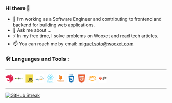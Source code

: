 ### Hi there 👋

- 🔭 I’m working as a Software Engineer and contributing to frontend and backend for building web applications.
- 💬 Ask me about ...
- ⚡ In my free time, I solve problems on Wooxet and read tech articles.
- 📫 You can reach me by email: miguel.soto@wooxet.com

### :hammer_and_wrench: Languages and Tools :
<hr>
<div>
    <img src="https://github.com/devicons/devicon/blob/master/icons/nestjs/nestjs-plain.svg" title="Nestjs"
        **alt="Git" width="25" height="25" />
    <img src="https://github.com/devicons/devicon/blob/master/icons/nodejs/nodejs-original-wordmark.svg" title="NodeJS"
        alt="NodeJS" width="25" height="25" />&nbsp;
    <img src="https://github.com/devicons/devicon/blob/master/icons/javascript/javascript-original.svg"
        title="JavaScript" alt="JavaScript" width="25" height="25" />&nbsp;
        <img src="https://github.com/devicons/devicon/blob/master/icons/mysql/mysql-original-wordmark.svg" title="MySQL"
        alt="MySQL" width="25" height="25" />&nbsp;
    <img src="https://github.com/devicons/devicon/blob/master/icons/react/react-original-wordmark.svg" title="React"
        alt="React" width="25" height="25" />&nbsp;
    <img src="https://github.com/devicons/devicon/blob/master/icons/firebase/firebase-plain-wordmark.svg"
        title="Firebase" alt="Firebase" width="25" height="25" />&nbsp;
    <img src="https://github.com/devicons/devicon/blob/master/icons/css3/css3-plain-wordmark.svg" title="CSS3" alt="CSS"
        width="25" height="25" />&nbsp;
    <img src="https://github.com/devicons/devicon/blob/master/icons/html5/html5-original.svg" title="HTML5" alt="HTML"
        width="25" height="25" />&nbsp;
    <img src="https://github.com/devicons/devicon/blob/master/icons/amazonwebservices/amazonwebservices-plain-wordmark.svg"
        title="AWS" alt="AWS" width="25" height="25" />&nbsp;
    <img src="https://github.com/devicons/devicon/blob/master/icons/git/git-original-wordmark.svg" title="Git"
        **alt="Git" width="25" height="25" />
</div>
<hr>
 
[![GitHub Streak](http://github-readme-streak-stats.herokuapp.com?user=miguelsotobaez&theme=dracula)](https://git.io/streak-stats)



